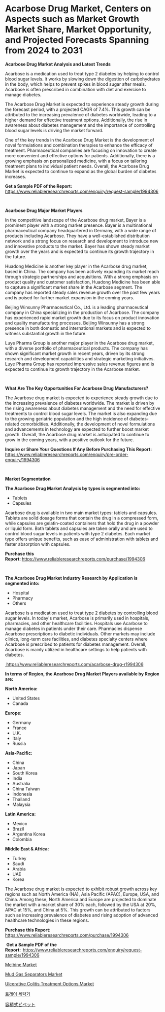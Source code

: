 <p><h1>Acarbose Drug Market, Centers on Aspects such as Market Growth Market Share, Market Opportunity, and Projected Forecasts Spanning from 2024 to 2031</h1></p><p><strong>Acarbose Drug Market Analysis and Latest Trends</strong></p>
<p><p>Acarbose is a medication used to treat type 2 diabetes by helping to control blood sugar levels. It works by slowing down the digestion of carbohydrates in the body, which helps to prevent spikes in blood sugar after meals. Acarbose is often prescribed in combination with diet and exercise to manage diabetes.</p><p>The Acarbose Drug Market is expected to experience steady growth during the forecast period, with a projected CAGR of 7.4%. This growth can be attributed to the increasing prevalence of diabetes worldwide, leading to a higher demand for effective treatment options. Additionally, the rise in awareness about diabetes management and the importance of controlling blood sugar levels is driving the market forward.</p><p>One of the key trends in the Acarbose Drug Market is the development of novel formulations and combination therapies to enhance the efficacy of treatment. Pharmaceutical companies are focusing on innovation to create more convenient and effective options for patients. Additionally, there is a growing emphasis on personalized medicine, with a focus on tailoring treatment plans to individual patient needs. Overall, the Acarbose Drug Market is expected to continue to expand as the global burden of diabetes increases.</p></p>
<p><strong>Get a Sample PDF of the Report:&nbsp;</strong> <a href="https://www.reliableresearchreports.com/enquiry/request-sample/1994306">https://www.reliableresearchreports.com/enquiry/request-sample/1994306</a></p>
<p>&nbsp;</p>
<p><strong>Acarbose Drug Major Market Players</strong></p>
<p><p>In the competitive landscape of the Acarbose drug market, Bayer is a prominent player with a strong market presence. Bayer is a multinational pharmaceutical company headquartered in Germany, with a wide range of products including Acarbose. They have a well-established distribution network and a strong focus on research and development to introduce new and innovative products to the market. Bayer has shown steady market growth over the years and is expected to continue its growth trajectory in the future.</p><p>Huadong Medicine is another key player in the Acarbose drug market, based in China. The company has been actively expanding its market reach through strategic partnerships and acquisitions. With a strong emphasis on product quality and customer satisfaction, Huadong Medicine has been able to capture a significant market share in the Acarbose segment. The company has reported steady sales revenue growth over the past few years and is poised for further market expansion in the coming years.</p><p>Beijing Winsunny Pharmaceutical Co., Ltd. is a leading pharmaceutical company in China specializing in the production of Acarbose. The company has experienced rapid market growth due to its focus on product innovation and quality manufacturing processes. Beijing Winsunny has a strong presence in both domestic and international markets and is expected to witness substantial growth in the future.</p><p>Luye Pharma Group is another major player in the Acarbose drug market, with a diverse portfolio of pharmaceutical products. The company has shown significant market growth in recent years, driven by its strong research and development capabilities and strategic marketing initiatives. Luye Pharma Group has reported impressive sales revenue figures and is expected to continue its growth trajectory in the Acarbose market.</p></p>
<p>&nbsp;</p>
<p><strong>What Are The Key Opportunities For Acarbose Drug Manufacturers?</strong></p>
<p><p>The Acarbose drug market is expected to experience steady growth due to the increasing prevalence of diabetes worldwide. The market is driven by the rising awareness about diabetes management and the need for effective treatments to control blood sugar levels. The market is also expanding due to the growing geriatric population and the high incidence of diabetes-related comorbidities. Additionally, the development of novel formulations and advancements in technology are expected to further boost market growth. Overall, the Acarbose drug market is anticipated to continue to grow in the coming years, with a positive outlook for the future.</p></p>
<p><strong>Inquire or Share Your Questions If Any Before Purchasing This Report:</strong> <a href="https://www.reliableresearchreports.com/enquiry/pre-order-enquiry/1994306">https://www.reliableresearchreports.com/enquiry/pre-order-enquiry/1994306</a></p>
<p>&nbsp;</p>
<p><strong>Market Segmentation</strong></p>
<p><strong>The Acarbose Drug Market Analysis by types is segmented into:</strong></p>
<p><ul><li>Tablets</li><li>Capsules</li></ul></p>
<p><p>Acarbose drug is available in two main market types: tablets and capsules. Tablets are solid dosage forms that contain the drug in a compressed form, while capsules are gelatin-coated containers that hold the drug in a powder or liquid form. Both tablets and capsules are taken orally and are used to control blood sugar levels in patients with type 2 diabetes. Each market type offers unique benefits, such as ease of administration with tablets and faster absorption with capsules.</p></p>
<p><strong>Purchase this Report:&nbsp;</strong><a href="https://www.reliableresearchreports.com/purchase/1994306">https://www.reliableresearchreports.com/purchase/1994306</a></p>
<p>&nbsp;</p>
<p><strong>The Acarbose Drug Market Industry Research by Application is segmented into:</strong></p>
<p><ul><li>Hospital</li><li>Pharmacy</li><li>Others</li></ul></p>
<p><p>Acarbose is a medication used to treat type 2 diabetes by controlling blood sugar levels. In today's market, Acarbose is primarily used in hospitals, pharmacies, and other healthcare facilities. Hospitals use Acarbose to manage diabetes in patients under their care. Pharmacies dispense Acarbose prescriptions to diabetic individuals. Other markets may include clinics, long-term care facilities, and diabetes specialty centers where Acarbose is prescribed to patients for diabetes management. Overall, Acarbose is mainly utilized in healthcare settings to help patients with diabetes.</p></p>
<p><a href="https://www.reliableresearchreports.com/acarbose-drug-r1994306">&nbsp;https://www.reliableresearchreports.com/acarbose-drug-r1994306</a></p>
<p><strong>In terms of Region, the Acarbose Drug Market Players available by Region are:</strong></p>
<p>
    <p> <strong> North America: </strong>
        <ul>
            <li>United States</li>
            <li>Canada</li>
        </ul>
        </p> 
    <p> <strong> Europe: </strong>
        <ul>
            <li>Germany</li>
            <li>France</li>
            <li>U.K.</li>
            <li>Italy</li>
            <li>Russia</li>
        </ul>
        </p> 
    <p> <strong> Asia-Pacific: </strong>
        <ul>
            <li>China</li>
            <li>Japan</li>
            <li>South Korea</li>
            <li>India</li>
            <li>Australia</li>
            <li>China Taiwan</li>
            <li>Indonesia</li>
            <li>Thailand</li>
            <li>Malaysia</li>
        </ul>
        </p> 
    <p> <strong> Latin America: </strong>
        <ul>
            <li>Mexico</li>
            <li>Brazil</li>
            <li>Argentina Korea</li>
            <li>Colombia</li>
        </ul>
        </p> 
    <p> <strong> Middle East & Africa: </strong>
        <ul>
            <li>Turkey</li>
            <li>Saudi</li>
            <li>Arabia</li>
            <li>UAE</li>
            <li>Korea</li>
        </ul>
    </p>
    </p>
<p><p>The Acarbose drug market is expected to exhibit robust growth across key regions such as North America (NA), Asia Pacific (APAC), Europe, USA, and China. Among these, North America and Europe are projected to dominate the market with a market share of 30% each, followed by the USA at 20%, APAC at 15%, and China at 5%. This growth can be attributed to factors such as increasing prevalence of diabetes and rising adoption of advanced healthcare technologies in these regions.</p></p>
<p><strong>Purchase this Report: </strong><a href="https://www.reliableresearchreports.com/purchase/1994306">https://www.reliableresearchreports.com/purchase/1994306</a></p>
<p>&nbsp;<strong>Get a Sample PDF of the Report:&nbsp;&nbsp;</strong><a href="https://www.reliableresearchreports.com/enquiry/request-sample/1994306">https://www.reliableresearchreports.com/enquiry/request-sample/1994306</a></p>
<p><strong></strong></p>
<p><p><a href="https://github.com/wusalecollins540tpqoz/Market-Research-Report-List-2/blob/main/melbine-market.md">Melbine Market</a></p><p><a href="https://www.linkedin.com/pulse/mud-gas-separators-market-size-reveals-best-marketing-channels-yi0xc">Mud Gas Separators Market</a></p><p><a href="https://github.com/pjcfca/Market-Research-Report-List-2/blob/main/ulcerative-colitis-treatment-options-market.md">Ulcerative Colitis Treatment Options Market</a></p><p><a href="https://github.com/royErdmtyan906778/Market-Research-Report-List-1/blob/main/723302656778.md">트레이 세탁기</a></p><p><a href="https://medium.com/@saigekulas/%E5%88%86%E5%8C%85%E3%83%94%E3%83%9A%E3%83%83%E3%83%88%E5%B8%82%E5%A0%B4-%E5%B8%82%E5%A0%B4%E3%82%B7%E3%82%A7%E3%82%A2-%E5%B8%82%E5%A0%B4%E5%8B%95%E5%90%91-%E3%81%8A%E3%82%88%E3%81%B3%E5%B0%86%E6%9D%A5%E3%81%AE%E6%88%90%E9%95%B7%E3%82%92%E6%8E%A2%E3%82%8B-bae0feeaecb4">容積式ピペット</a></p></p>